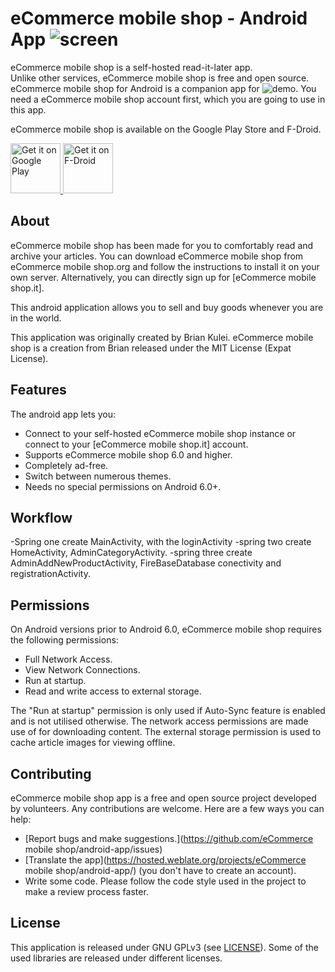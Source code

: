 # eCommerce mobile shop - Android App ![screen](https://user-images.githubusercontent.com/82508349/135058021-3aba7e60-541d-414c-a9f8-66707c253eaa.jpg)

eCommerce mobile shop is a self-hosted read-it-later app.  
Unlike other services, eCommerce mobile shop is free and open source.  
eCommerce mobile shop for Android is a companion app for ![demo](https://user-images.githubusercontent.com/82508349/132172535-c4e04b03-6fba-435e-a95b-b55b34c7a2ae.gif). You need a eCommerce mobile shop account first, which you are going to use in this app.

eCommerce mobile shop is available on the Google Play Store and F-Droid.

<p align="left">
<a href="#">
    <img alt="Get it on Google Play"
        height="80"
        src="https://play.google.com/intl/en_us/badges/images/generic/en_badge_web_generic.png" />
</a>  
<a href="#">
    <img alt="Get it on F-Droid"
        height="80"
        src="https://f-droid.org/badge/get-it-on.png" />
        </a>
        </p>

## About

eCommerce mobile shop has been made for you to comfortably read and archive your articles.
You can download eCommerce mobile shop from eCommerce mobile shop.org and follow the instructions to install it on your own server.
Alternatively, you can directly sign up for [eCommerce mobile shop.it].

This android application allows you to sell and buy goods whenever you are in the world.

This application was originally created by Brian Kulei.
eCommerce mobile shop is a creation from Brian  released under the MIT License (Expat License).

## Features

The android app lets you:
- Connect to your self-hosted eCommerce mobile shop instance or connect to your [eCommerce mobile shop.it] account.
- Supports eCommerce mobile shop 6.0 and higher.
- Completely ad-free.
- Switch between numerous themes.
- Needs no special permissions on Android 6.0+.

## Workflow
-Spring one create MainActivity, with the loginActivity
-spring two create HomeActivity, AdminCategoryActivity.
-spring three create AdminAddNewProductActivity, FireBaseDatabase conectivity and registrationActivity.



## Permissions

On Android versions prior to Android 6.0, eCommerce mobile shop requires the following permissions:
- Full Network Access.
- View Network Connections.
- Run at startup.
- Read and write access to external storage.

The "Run at startup" permission is only used if Auto-Sync feature is enabled and is not utilised otherwise. The network access permissions are made use of for downloading content. The external storage permission is used to cache article images for viewing offline.

## Contributing

eCommerce mobile shop app is a free and open source project developed by volunteers. Any contributions are welcome. Here are a few ways you can help:
* [Report bugs and make suggestions.](https://github.com/eCommerce mobile shop/android-app/issues)
* [Translate the app](https://hosted.weblate.org/projects/eCommerce mobile shop/android-app/) (you don't have to create an account).
* Write some code. Please follow the code style used in the project to make a review process faster.



## License

This application is released under GNU GPLv3 (see [LICENSE](LICENSE)).
Some of the used libraries are released under different licenses.
